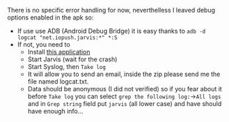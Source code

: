 There is no specific error handling for now, neverthelless I leaved debug options enabled in the apk so:
- If use use ADB (Android Debug Bridge) it is easy thanks to `adb -d logcat "net.iopush.jarvis:*" *:S`
- If not, you need to
  - Install [this application](https://play.google.com/store/apps/details?id=com.tortel.syslog&hl=fr)
  - Start Jarvis (wait for the crash)
  - Start Syslog, then `Take log`
  - It will allow you to send an email, inside the zip please send me the file named logcat.txt.
  - Data should be anonymous (I did not verified) so if you fear about it before `Take log` you can select `grep the following log:`->`All logs` and in `Grep string` field put `jarvis` (all lower case) and have should have enough info...
